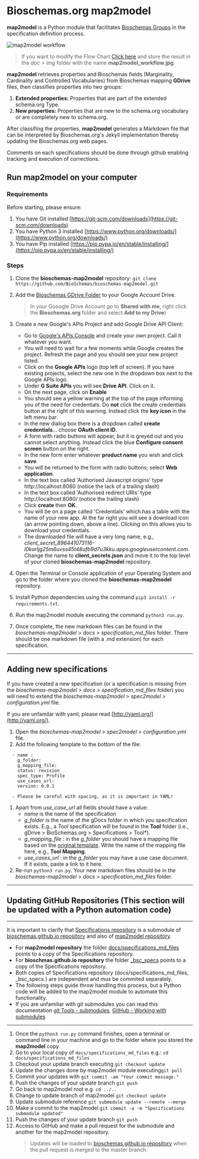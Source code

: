 # Bioschemas.org map2model

**map2model** is a Python module that facilitates [Bioschemas Groups](http://bioschemas.org/groups/) in the specification definition process.

![map2model workflow](../master/docs/img/map2model_workflow.jpg)
> If you want to modify the Flow Chart [Click here](https://drive.google.com/file/d/0B9lW_BhBep0TY3NpZ3ZxRnAySkk/view?usp=sharing) and store the result in the *doc > img* folder with the name **map2model_workflow.jpg**.

**map2model** retrieves properties and Bioschemas fields (Marginality, Cardinality and Controlled Vocabularies) from Bioschemas mapping **GDrive** files, then classifies properties into two groups:
1. **Extended properties:** Properties that are part of the extended schema.org Type. 
1. **New properties:** Properties that are new to the schema.org vocabulary or are completely new to schema.org.
      
After classifing the properties, **map2model** generates a Markdown file that can be interpreted by Bioschemas.org's Jekyll implementation thereby updating the Bioschemas.org web pages.

Comments on each specifications should be done through github enabling tracking and execution of corrections.

## Run map2model on your computer

### Requirements

Before starting, please ensure:
1. You have Git installed [https://git-scm.com/downloads](https://git-scm.com/downloads)
1. You have Python 3 installed [https://www.python.org/downloads/](https://www.python.org/downloads/)
1. You have Pip installed [https://pip.pypa.io/en/stable/installing/](https://pip.pypa.io/en/stable/installing/)


### Steps

1. Clone the **bioschemas-map2model** repository: ```git clone https://github.com/BioSchemas/bioschemas-map2model.git```
1. Add the [Bioschemas GDrive Folder](https://drive.google.com/open?id=0B8yXU9SkT3ftaWJtTGYyTTJjck0) to your Google Account Drive.
      > In your Gooogle Drive Account go to **Shared with me**, right click the **Bioschemas.org** folder and select **Add to my Drive**)
      
1. Create a new Google's APIs Project and add Google Drive API Client:
      - Go to [Google's APIs Console](https://console.developers.google.com/iam-admin/projects) and create your own project. Call it whatever you want.
      - You will need to wait for a few moments while Google creates the project. Refresh the page and you should see your new project listed.
      - Click on the **Google APIs** logo (top left of screen). If you have existing projects, select the new one in the dropdown box next to the Google APIs logo.
      - Under **G Suite APIs** you will see **Drive API**. Click on it.
      - On the next page, click on **Enable**
      - You should see a yellow warning at the top of the page informing you of the need for credentials. Do **not** click the create credentials button at the right of this warning. Instead click the **key icon** in the left menu bar.
      - In the new dialog box there is a dropdown called **create credentials**... choose **OAuth client ID**. 
      - A form with radio buttons will appear, but it is greyed out and you cannot select anything. Instead click the blue  **Configure consent screen** button on the right.
      - In the new form enter whatever **product name** you wish and click **save**.
      - You will be returned to the form with radio buttons; select **Web application**.
      - In the text box called 'Authorised Javascript origins' type http://localhost:8080 (notice the lack of a trailing slash)
      - In the text box called 'Authorised redirect URIs' type http://localhost:8080/ (notice the trailing slash)
      - Click **create** then **OK**.
      - You will be on a page called 'Credentials' which has a table with the name of your new app. At the far right you will see a download icon (an arrow pointing down, above a line). Clicking on this allows you to download your credentials.
      - The downloaded file will have a very long name, e.g., *client_secret_896441073116-l0karljg25m6uvss45t48ufb9d7u3kku.apps.googleusercontent.com*. Change the name to **client_secrets.json** and move it to the top level of your cloned **bioschemas-map2model** repository.
1. Open the Terminal or Console application of your Operating System and go to the folder where you cloned the **bioschemas-map2model** repository.
1. Install Python dependencies using the command ```pip3 install -r requirements.txt```.
1. Run the map2model module executing the command ```python3 run.py```.
1. Once complete, the new markdown files can be found in the *bioschemas-map2model > docs > specification_md_files* folder. There should be one markdown file (with a .md extension) for each specification.

***

## Adding new specifications

If you have created a new specification (or a specification is missing from the *bioschemas-map2model > docs > specification_md_files* folder) you will need to extend the *bioschemas-map2model > spec2model > configuration.yml* file.

If you are unfamilar with yaml, please read [http://yaml.org/](http://yaml.org/).

1. Open the *bioschemas-map2model > spec2model > configuration.yml* file.
1. Add the following template to the bottom of the file:
```
  - name : 
    g_folder: 
    g_mapping_file: 
    status: revision
    spec_type: Profile
    use_cases_url:
    version: 0.0.1
```
      - Please be careful with spacing, as it is important in YAML!
1. Apart from *use_case_url* all fields should have a value:
      - *name* is the name of the specification
      - *g_folder* is the name of the gDocs folder in which you specification exists. E.g., a *Tool* specification will be found in the **Tool** folder (i.e., gDrive > BioSchemas.org > Specifications > Tool*). 
      - *g_mapping_file* : in the *g_folder* you should have a mapping file based on the [original template](https://docs.google.com/spreadsheets/d/1OMBiB8SXiRe1b3Cl91IuNlHbJ9_UXHg8B-GY0MYRSaY/edit?usp=sharing). Write the name of the mapping file here, e.g., **Tool Mapping**.
      - *use_cases_url* : in the *g_folder* you may have a use case document. If it exists, paste a link to it here.
1. Re-run ```python3 run.py```. Your new markdown files should be in the *bioschemas-map2model > docs > specification_md_files* folder. 

***

## Updating GitHub Repositories (This section will be updated with a Python automation code)
***
It is important to clarify that [Specifications repository](https://github.com/BioSchemas/Specifications) is a submodule of  [bioschemas.github.io repository](https://github.com/BioSchemas/bioschemas.github.io) and also of [map2model repository](https://github.com/BioSchemas/map2model).
- For **map2model repository** the folder [docs/specifications_md_files](https://github.com/BioSchemas/Specifications/tree/09d2ec61a31bb6556d994efbc43db68a99ac9651) points to a copy of the Specifications repository.
- For **bioschmas.github.io repository** the folder [_bsc_specs](https://github.com/BioSchemas/Specifications/tree/bf6bf7f991e552e2dee856b0a50248a3d3170093) points to a copy of the Specifications repository.
- Both copies of Specifications repository (docs/specifications_md_files, _bsc_specs ) are independent and mus be commited separately.
- The following steps guide throw handling this process, but a Python code will be added to the map2model module to  automate this functionality.
- If you are unfamiliar with git submodules you can read this documentation [git Tools - submodules](https://git-scm.com/book/en/v2/Git-Tools-Submodules), [GitHub - Working with submodules](https://github.com/blog/2104-working-with-submodules) 
***

1. Once the ```python3 run.py``` command finishes, open a terminal or command line in your machine and go to the folder where you stored the **map2model** copy.
1. Go to your local copy of ```docs/specifications_md_files``` e.g.: ```cd docs/specifications_md_files```
1. Checkout your update branch executing ```git checkout update```
1. Update the changes done by map2model module executing```git pull```
1. Commit your updates with ```git commit -am "Your commit message."```  
1. Push the changes of your update branch ```git push ```
1. Go back to map2model root e.g. ```cd ../..```
1. Change to update branch of map2model ```git checkout update```
1. Update submodule reference  ```git submodule update --remote --merge ```
1. Make a commit to the map2model ```git commit -a -m "Specifications submodule updated"```
1. Push the changes of your update branch ```git push```
1. Access to GitHub and make a pull request for the submodule and another for the map2model repository.
   > Updates will be loaded to [bioschemas.github.io repository](https://github.com/BioSchemas/bioschemas.github.io) when the pull request is merged to the master branch.
